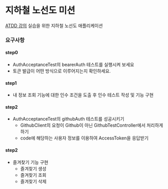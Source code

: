 # 지하철 노선도 미션
[ATDD 강의](https://edu.nextstep.camp/c/R89PYi5H) 실습을 위한 지하철 노선도 애플리케이션

### 요구사항
#### step0
- AuthAcceptanceTest의 bearerAuth 테스트를 실행시켜 보세요
- 토큰 발급이 어떤 방식으로 이루어지는지 확인하세요.

#### step1
- 내 정보 조회 기능에 대한 인수 조건을 도출 후 인수 테스트 작성 및 기능 구현

#### step2
 - AuthAcceptanceTest의 githubAuth 테스트를 성공시키기
   - GithubClient의 요청이 Github이 아닌 GithubTestController에서 처리하게 하기
   - code에 해당하는 사용자 정보를 이용하여 AccessToken을 응답받기

#### step2
 - 즐겨찾기 기능 구현
   - 즐겨찾기 생성
   - 즐겨찾기 조회
   - 즐겨찾기 삭제